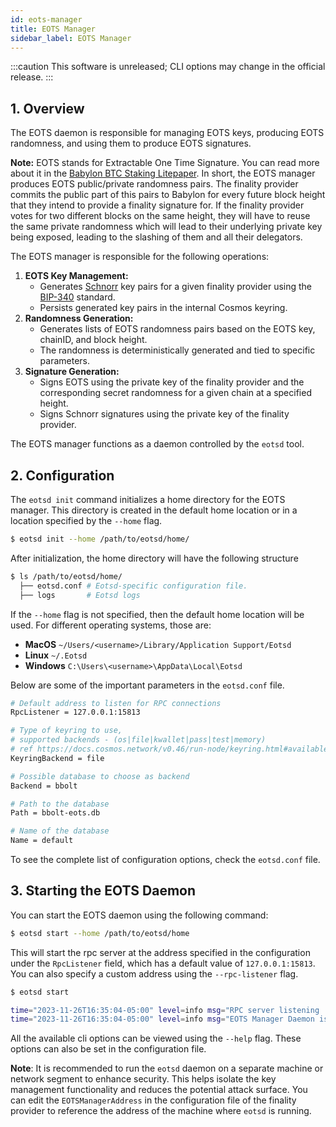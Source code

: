 ```yaml
---
id: eots-manager
title: EOTS Manager
sidebar_label: EOTS Manager
---
```


:::caution
This software is unreleased; CLI options may change in the official release.
:::

## 1. Overview

The EOTS daemon is responsible for managing EOTS keys,
producing EOTS randomness, and using them to produce EOTS signatures.

**Note:** EOTS stands for Extractable One Time Signature. You can read more about it
in
the [Babylon BTC Staking Litepaper](https://docs.babylonchain.io/assets/files/btc_staking_litepaper-32bfea0c243773f0bfac63e148387aef.pdf).
In short, the EOTS manager produces EOTS public/private randomness pairs.
The finality provider commits the public part of this pairs to Babylon for
every future block height that they intend to provide a finality signature for.
If the finality provider votes for two different blocks on the same height,
they will have to reuse the same private randomness which will lead to their
underlying private key being exposed, leading to the slashing of them and all their delegators.

The EOTS manager is responsible for the following operations:
1. **EOTS Key Management:**
    - Generates [Schnorr](https://en.wikipedia.org/wiki/Schnorr_signature) key pairs
      for a given finality provider using the
      [BIP-340](https://github.com/bitcoin/bips/blob/master/bip-0340.mediawiki)
      standard.
    - Persists generated key pairs in the
      internal Cosmos keyring.
2. **Randomness Generation:**
    - Generates lists of EOTS randomness pairs based on the EOTS key, chainID, and
      block height.
    - The randomness is deterministically generated and tied to specific parameters.
3. **Signature Generation:**
    - Signs EOTS using the private key of the finality provider and the corresponding secret
      randomness for a given chain at a specified height.
    - Signs Schnorr signatures using the private key of the finality provider.

The EOTS manager functions as a daemon controlled by the `eotsd` tool.

## 2. Configuration

The `eotsd init` command initializes a home directory for the EOTS
manager. This directory is created in the default home location or in a location
specified by the `--home` flag.

```bash
$ eotsd init --home /path/to/eotsd/home/
```

After initialization, the home directory will have the following structure

```bash
$ ls /path/to/eotsd/home/
  ├── eotsd.conf # Eotsd-specific configuration file.
  ├── logs       # Eotsd logs
```

If the `--home` flag is not specified, then the default home location will
be used. For different operating systems, those are:

- **MacOS** `~/Users/<username>/Library/Application Support/Eotsd`
- **Linux** `~/.Eotsd`
- **Windows** `C:\Users\<username>\AppData\Local\Eotsd`

Below are some of the important parameters in the `eotsd.conf` file.

```bash
# Default address to listen for RPC connections
RpcListener = 127.0.0.1:15813

# Type of keyring to use,
# supported backends - (os|file|kwallet|pass|test|memory)
# ref https://docs.cosmos.network/v0.46/run-node/keyring.html#available-backends-for-the-keyring
KeyringBackend = file

# Possible database to choose as backend
Backend = bbolt

# Path to the database
Path = bbolt-eots.db

# Name of the database
Name = default
```

To see the complete list of configuration options, check the `eotsd.conf` file.

## 3. Starting the EOTS Daemon

You can start the EOTS daemon using the following command:

```bash
$ eotsd start --home /path/to/eotsd/home
```

This will start the rpc server at the address specified in the configuration under
the `RpcListener` field, which has a default value of `127.0.0.1:15813`.
You can also specify a custom address using the `--rpc-listener` flag.

```bash
$ eotsd start

time="2023-11-26T16:35:04-05:00" level=info msg="RPC server listening	{"address": "127.0.0.1:15813"}"
time="2023-11-26T16:35:04-05:00" level=info msg="EOTS Manager Daemon is fully active!"
```

All the available cli options can be viewed using the `--help` flag. These options
can also be set in the configuration file.

**Note**: It is recommended to run the `eotsd` daemon on a separate machine or
network segment to enhance security. This helps isolate the key management
functionality and reduces the potential attack surface. You can edit the
`EOTSManagerAddress` in  the configuration file of the finality provider
to reference the address of the machine where `eotsd` is running.
